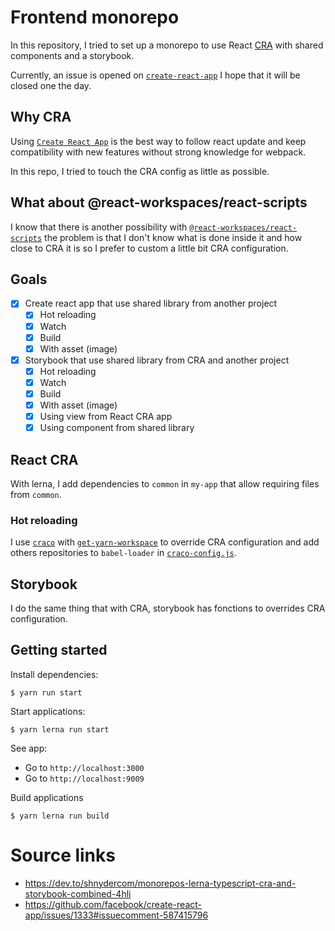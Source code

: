 # Frontend monorepo

In this repository, I tried to set up a monorepo to use React
[CRA](https://github.com/facebook/create-react-app) with shared
components and a storybook.

Currently, an issue is opened on
[`create-react-app`](https://github.com/facebook/create-react-app/issues/1333)
I hope that it will be closed one the day.

## Why CRA

Using [`Create React App`](https://github.com/facebook/create-react-app) is the
best way to follow react update and keep compatibility with new features without
strong knowledge for webpack.

In this repo, I tried to touch the CRA config as little as possible.

## What about @react-workspaces/react-scripts

I know that there is another possibility with
[`@react-workspaces/react-scripts`](https://www.npmjs.com/package/@react-workspaces/react-scripts)
the problem is that I don't know what is done inside it and how close to CRA it
is so I prefer to custom a little bit CRA configuration.

## Goals

- [X] Create react app that use shared library from another project
  - [X] Hot reloading
  - [X] Watch
  - [X] Build
  - [X] With asset (image)
- [X] Storybook that use shared library from CRA and another project
  - [X] Hot reloading
  - [X] Watch
  - [X] Build
  - [X] With asset (image)
  - [X] Using view from React CRA app
  - [X] Using component from shared library

## React CRA

With lerna, I add dependencies to `common` in `my-app` that allow requiring
files from `common`.

### Hot reloading

I use [`craco`](https://github.com/gsoft-inc/craco) with
[`get-yarn-workspace`](https://github.com/viewstools/yarn-workspaces-cra-crna#readme)
to override CRA configuration and add others repositories to `babel-loader` in
[`craco-config.js`](./packages/my-app/craco.config.js).

## Storybook

I do the same thing that with CRA, storybook has fonctions to overrides CRA configuration.

## Getting started

Install dependencies:

```
$ yarn run start
```

Start applications:

```
$ yarn lerna run start
```

See app:

- Go to `http://localhost:3000`
- Go to `http://localhost:9009`

Build applications

```
$ yarn lerna run build
```

# Source links

- https://dev.to/shnydercom/monorepos-lerna-typescript-cra-and-storybook-combined-4hli
- https://github.com/facebook/create-react-app/issues/1333#issuecomment-587415796